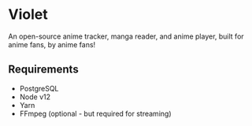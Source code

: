 # Violet

An open-source anime tracker, manga reader, and anime player, built for anime fans, by anime fans!

## Requirements

* PostgreSQL
* Node v12
* Yarn
* FFmpeg (optional - but required for streaming)
